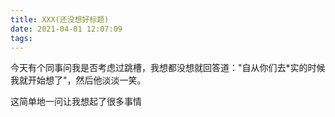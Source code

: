 ```yaml
---
title: XXX(还没想好标题)
date: 2021-04-01 12:07:09
tags:
---
```


今天有个同事问我是否考虑过跳槽，我想都没想就回答道："自从你们去*实的时候我就开始想了"，然后他淡淡一笑。

这简单地一问让我想起了很多事情

